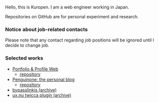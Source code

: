 Hello, this is Kuropen. I am a web engineer working in Japan.

Repositories on GitHub are for personal experiment and research.

### Notice about job-related contacts
Please note that any contact regarding job positions will be ignored until I decide to change job.

### Selected works
- [Portfolio & Profile Web](https://kuropen.org/)
   - [repository](https://gitlab.com/kuropen/kuropen-org-2022)
- [Penguinone: the personal blog](https://penguinone.kuropen.org/)
  - [repository](https://gitlab.com/kuropen/penguinone-2022)
- [bypasslinkis (archive)](https://github.com/kuropen/bypasslinkis)
- [ux.nu twicca plugin (archive)](https://github.com/kuropen/UxnuTwicca)
